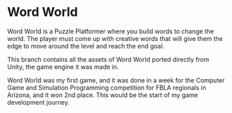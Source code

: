 # Word World

Word World is a Puzzle Platformer where you build words to change the world.
The player must come up with creative words that will give them the edge
to move around the level and reach the end goal.

This branch contains all the assets of Word World ported directly from Unity,
the game engine it was made in.

Word World was my first game, and it was done in a week for the Computer Game
and Simulation Programming competition for FBLA regionals in Arizona, and it
won 2nd place. This would be the start of my game development journey.
